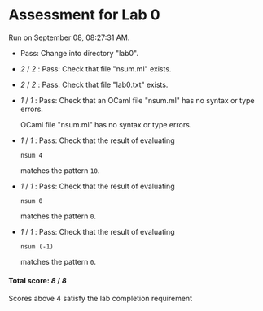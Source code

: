 # Assessment for Lab 0

Run on September 08, 08:27:31 AM.

+ Pass: Change into directory "lab0".

+  _2_ / _2_ : Pass: Check that file "nsum.ml" exists.

+  _2_ / _2_ : Pass: Check that file "lab0.txt" exists.

+  _1_ / _1_ : Pass: Check that an OCaml file "nsum.ml" has no syntax or type errors.

    OCaml file "nsum.ml" has no syntax or type errors.



+  _1_ / _1_ : Pass: 
Check that the result of evaluating
   ```
   nsum 4
   ```
   matches the pattern `10`.

   




+  _1_ / _1_ : Pass: 
Check that the result of evaluating
   ```
   nsum 0
   ```
   matches the pattern `0`.

   




+  _1_ / _1_ : Pass: 
Check that the result of evaluating
   ```
   nsum (-1)
   ```
   matches the pattern `0`.

   




#### Total score: _8_ / _8_

Scores above 4 satisfy the lab completion requirement


